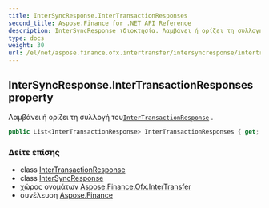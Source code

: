 ```yaml
---
title: InterSyncResponse.InterTransactionResponses
second_title: Aspose.Finance for .NET API Reference
description: InterSyncResponse ιδιοκτησία. Λαμβάνει ή ορίζει τη συλλογή τουInterTransactionResponse .
type: docs
weight: 30
url: /el/net/aspose.finance.ofx.intertransfer/intersyncresponse/intertransactionresponses/
---
```

## InterSyncResponse.InterTransactionResponses property

Λαμβάνει ή ορίζει τη συλλογή του[`InterTransactionResponse`](../../intertransactionresponse/) .

```csharp
public List<InterTransactionResponse> InterTransactionResponses { get; set; }
```

### Δείτε επίσης

* class [InterTransactionResponse](../../intertransactionresponse/)
* class [InterSyncResponse](../)
* χώρος ονομάτων [Aspose.Finance.Ofx.InterTransfer](../../intersyncresponse/)
* συνέλευση [Aspose.Finance](../../../)


